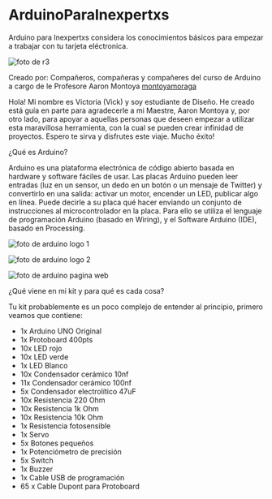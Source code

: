 # ArduinoParaInexpertxs 
Arduino para Inexpertxs considera los conocimientos básicos para empezar a trabajar con tu tarjeta eléctronica.

![foto de r3](./R3Presentation.jpg)

Creado por:
Compañeros, compañeras y compañeres del curso de Arduino a cargo de le Profesore Aaron Montoya [montoyamoraga](https://github.com/montoyamoraga)

Hola! Mi nombre es Victoria (Vick) y soy estudiante de Diseño. He creado está guía en parte para agradecerle a mi Maestre, Aaron Montoya y, por otro lado, para apoyar a aquellas personas que deseen empezar a utilizar esta maravillosa herramienta, con la cual se pueden crear infinidad de proyectos. Espero te sirva y disfrutes este viaje. Mucho éxito!

¿Qué es Arduino?

Arduino es una plataforma electrónica de código abierto basada en hardware y software fáciles de usar. Las placas Arduino pueden leer entradas (luz en un sensor, un dedo en un botón o un mensaje de Twitter) y convertirlo en una salida: activar un motor, encender un LED, publicar algo en línea. Puede decirle a su placa qué hacer enviando un conjunto de instrucciones al microcontrolador en la placa. Para ello se utiliza el lenguaje de programación Arduino (basado en Wiring), y el Software Arduino (IDE), basado en Processing.

![foto de arduino logo 1](./arduinologo1.png)

![foto de arduino logo 2](./arduinologo2.png)

![foto de arduino pagina web](./arduinoweb.png)

¿Qué viene en mi kit y para qué es cada cosa?

Tu kit probablemente es un poco complejo de entender al principio, primero veamos que contiene:

- 1x Arduino UNO Original
- 1x Protoboard 400pts
- 10x LED rojo
- 10x LED verde
- 1x LED Blanco
- 10x Condensador cerámico 10nf
- 11x Condensador cerámico 100nf
- 5x Condensador electrolítico 47uF
- 10x Resistencia 220 Ohm
- 10x Resistencia 1k Ohm
- 10x Resistencia 10k Ohm
- 1x Resistencia fotosensible
- 1x Servo
- 5x Botones pequeños
- 1x Potenciómetro de precisión
- 5x Switch
- 1x Buzzer
- 1x Cable USB de programación
- 65 x Cable Dupont para Protoboard





